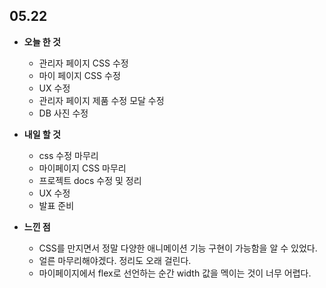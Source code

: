 ## 05.22

- **오늘 한 것**
  - 관리자 페이지 CSS 수정
  - 마이 페이지 CSS 수정
  - UX 수정
  - 관리자 페이지 제품 수정 모달 수정
  - DB 사진 수정

- **내일 할 것**
  - css 수정 마무리
  - 마이페이지 CSS 마무리
  - 프로젝트 docs 수정 및 정리
  - UX 수정
  - 발표 준비

- **느낀 점**
  - CSS를 만지면서 정말 다양한 애니메이션 기능 구현이 가능함을 알 수 있었다.
  - 얼른 마무리해야겠다. 정리도 오래 걸린다.
  - 마이페이지에서 flex로 선언하는 순간 width 값을 멕이는 것이 너무 어렵다.